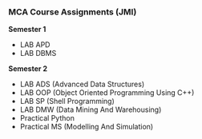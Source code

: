 ### MCA Course Assignments (JMI)

**Semester 1**
  - LAB APD
  - LAB DBMS

**Semester 2**
  - LAB ADS (Advanced Data Structures)
  - LAB OOP (Object Oriented Programming Using C++)
  - LAB SP (Shell Programming)
  - LAB DMW (Data Mining And Warehousing)
  - Practical Python
  - Practical MS (Modelling And Simulation)
